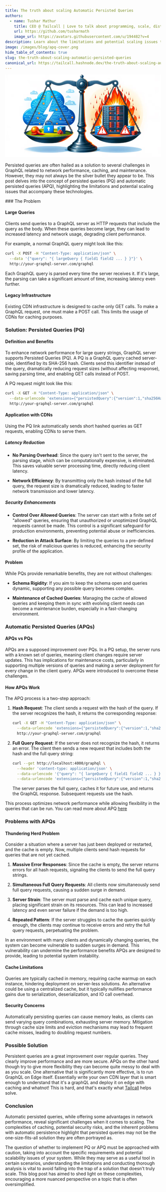 ```yaml
---
title: The truth about scaling Automatic Persisted Queries
authors:
  - name: Tushar Mathur
    title: CEO @ Tailcall | Love to talk about programming, scale, distributed systems and building high performance systems.
    url: https://github.com/tusharmath
    image_url: https://avatars.githubusercontent.com/u/194482?v=4
description: Learn about the limitations and potential scaling issues that accompany Automatic Persisted Queries (APQ).
image: /images/blog/apq-cover.png
hide_table_of_contents: true
slug: the-truth-about-scaling-automatic-persisted-queries
canonical_url: https://tailcall.hashnode.dev/the-truth-about-scaling-automatic-persisted-queries
---
```


<head>
<link rel="canonical" href="https://tailcall.hashnode.dev/the-truth-about-scaling-automatic-persisted-queries"/>
<title>The truth about scaling Automatic Persisted Queries</title>
</head>

![Cover Image for The truth about scaling Automatic Persisted Queries](../static/images/blog/apq-cover.png)

Persisted queries are often hailed as a solution to several challenges in GraphQL related to network performance, caching, and maintenance. However, they may not always be the silver bullet they appear to be. This post delves into the concept of persisted queries (PQ) and automatic persisted queries (APQ), highlighting the limitations and potential scaling issues that accompany these technologies.

<!-- truncate -->
<head>
<link rel="canonical" href="https://tailcall.hashnode.dev/the-truth-about-scaling-automatic-persisted-queries"/>
<title>The truth about scaling Automatic Persisted Queries</title>
</head>
### The Problem

#### Large Queries

Clients send queries to a GraphQL server as HTTP requests that include the query as the body. When these queries become large, they can lead to increased latency and network usage, degrading client performance.

For example, a normal GraphQL query might look like this:

```bash
curl -X POST -H "Content-Type: application/json" \
  --data '{"query": "{ largeQuery { field1 field2 ... } }"}' \
  http://your-graphql-server.com/graphql
```

Each GraphQL query is parsed every time the server receives it. If it's large, the parsing can take a significant amount of time, increasing latency even further.

#### Legacy Infrastructure

Existing CDN infrastructure is designed to cache only GET calls. To make a GraphQL request, one must make a POST call. This limits the usage of CDNs for caching purposes.

### Solution: Persisted Queries (PQ)

#### Definition and Benefits

To enhance network performance for large query strings, GraphQL server supports Persisted Queries (PQ). A PQ is a GraphQL query cached server-side, identified by its SHA-256 hash. Clients send this identifier instead of the query, dramatically reducing request sizes (without affecting response), saving parsing time, and enabling GET calls instead of POST.

A PQ request might look like this:

```bash
curl -X GET -H "Content-Type: application/json" \
  --data-urlencode 'extensions={"persistedQuery":{"version":1,"sha256Hash":"<SHA 256>"}}' \
  http://your-graphql-server.com/graphql
```

#### Application with CDNs

Using the PQ link automatically sends short hashed queries as GET requests, enabling CDNs to serve them.

##### **Latency Reduction**

- **No Parsing Overhead**: Since the query isn't sent to the server, the parsing stage, which can be computationally expensive, is eliminated. This saves valuable server processing time, directly reducing client latency.

- **Network Efficiency**: By transmitting only the hash instead of the full query, the request size is dramatically reduced, leading to faster network transmission and lower latency.

##### **Security Enhancements**

- **Control Over Allowed Queries**: The server can start with a finite set of "allowed" queries, ensuring that unauthorized or unoptimized GraphQL requests cannot be made. This control is a significant safeguard for production environments, preventing potential abuse or inefficiencies.

- **Reduction in Attack Surface**: By limiting the queries to a pre-defined set, the risk of malicious queries is reduced, enhancing the security profile of the application.

#### Problem

While PQs provide remarkable benefits, they are not without challenges:

- **Schema Rigidity**: If you aim to keep the schema open and queries dynamic, supporting any possible query becomes complex.

- **Maintenance of Cached Queries**: Managing the cache of allowed queries and keeping them in sync with evolving client needs can become a maintenance burden, especially in a fast-changing environment.

### Automatic Persisted Queries (APQs)

#### APQs vs PQs

APQs are a supposed improvement over PQs. In a PQ setup, the server runs with a known set of queries, meaning client changes require server updates. This has implications for maintenance costs, particularly in supporting multiple versions of queries and making a server deployment for every change in the client query. APQs were introduced to overcome these challenges.

#### How APQs Work

The APQ process is a two-step approach:

1. **Hash Request**: The client sends a request with the hash of the query. If the server recognizes the hash, it returns the corresponding response:

   ```bash
   curl -X GET -H "Content-Type: application/json" \
     --data-urlencode 'extensions={"persistedQuery":{"version":1,"sha256Hash":"<SHA 256>"}}' \
     http://your-graphql-server.com/graphql
   ```

2. **Full Query Request**: If the server does not recognize the hash, it returns an error. The client then sends a new request that includes both the hash and the full query string:

   ```bash
   curl --get http://localhost:4000/graphql \
     --header 'content-type: application/json' \
     --data-urlencode '{"query": "{ largeQuery { field1 field2 ... } }"}' \
     --data-urlencode 'extensions={"persistedQuery":{"version":1,"sha256Hash":"<HASH>"}}'
   ```

   The server parses the full query, caches it for future use, and returns the GraphQL response. Subsequent requests use the hash.

This process optimizes network performance while allowing flexibility in the queries that can be run. You can read more about APQ [here](https://www.apollographql.com/docs/apollo-server/performance/apq/)

### Problems with APQs

#### Thundering Herd Problem

Consider a situation where a server has just been deployed or restarted, and the cache is empty. Now, multiple clients send hash requests for queries that are not yet cached.

1. **Massive Error Responses**: Since the cache is empty, the server returns errors for all hash requests, signaling the clients to send the full query strings.

2. **Simultaneous Full Query Requests**: All clients now simultaneously send full query requests, causing a sudden surge in demand.

3. **Server Strain**: The server must parse and cache each unique query, placing significant strain on its resources. This can lead to increased latency and even server failure if the demand is too high.

4. **Repeated Pattern**: If the server struggles to cache the queries quickly enough, the clients may continue to receive errors and retry the full query requests, perpetuating the problem.

In an environment with many clients and dynamically changing queries, the system can become vulnerable to sudden surges in demand. This vulnerability can undermine the performance benefits APQs are designed to provide, leading to potential system instability.

#### Cache Limitations

Queries are typically cached in memory, requiring cache warmup on each instance, hindering deployment on server-less solutions. An alternative could be using a centralized cache, but it typically nullifies performance gains due to serialization, deserialization, and IO call overhead.

#### Security Concerns

Automatically persisting queries can cause memory leaks, as clients can send varying query combinations, exhausting server memory. Mitigation through cache size limits and eviction mechanisms may lead to frequent cache misses, leading to doubling request numbers.

### Possible Solution

Persistent queries are a great improvement over regular queries. They clearly improve performance and are more secure. APQs on the other hand though try to give more flexibility they can become quite messy to deal with as you scale. One alternative that is significantly more effective, is to run GraphQL on Edge itself. Essentially write your own CDN layer that is smart enough to understand that it's a graphQL and deploy it on edge with caching and whatnot! This is hard, and that's exactly what [Tailcall](https://tailcall.run) helps solve.

### Conclusion

Automatic persisted queries, while offering some advantages in network performance, reveal significant challenges when it comes to scaling. The complexities of caching, potential security risks, and the inherent problems with automatic persistence highlight that persisted queries may not be the one-size-fits-all solution they are often portrayed as.

The question of whether to implement PQ or APQ must be approached with caution, taking into account the specific requirements and potential scalability issues of your system. While they may serve as a useful tool in certain scenarios, understanding the limitations and conducting thorough analysis is vital to avoid falling into the trap of a solution that doesn't truly scale. This blog post has aimed to shed light on these complexities, encouraging a more nuanced perspective on a topic that is often oversimplified.
